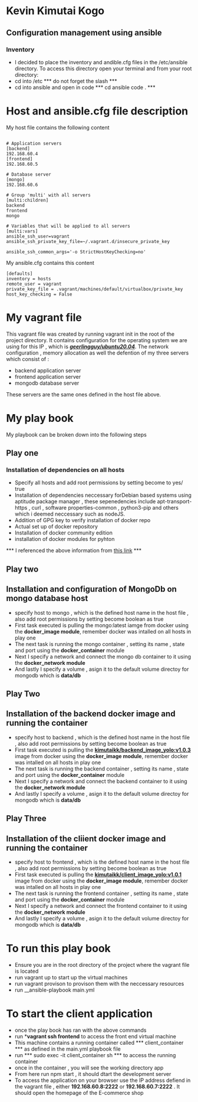 # Kevin Kimutai Kogo
## Configuration management using ansible 
### Inventory
- I decided to place the inventory and andible.cfg files in the /etc/ansible directory. To access this directory open your terminal and from your root directory: 
- cd into /etc *** do not forget the slash *** 
- cd into ansible and open in code  *** cd ansible code . ***

# Host and ansible.cfg file description 

My host file contains the following content 

``` 

# Application servers
[backend]
192.168.60.4
[frontend]
192.168.60.5

# Database server
[mongo]
192.168.60.6

# Group 'multi' with all servers
[multi:children]
backend
frontend
mongo

# Variables that will be applied to all servers
[multi:vars]
ansible_ssh_user=vagrant
ansible_ssh_private_key_file=~/.vagrant.d/insecure_private_key  

ansible_ssh_common_args='-o StrictHostKeyChecking=no'

```

My ansible.cfg contains this content
```
[defaults]
inventory = hosts
remote_user = vagrant
private_key_file = .vagrant/machines/default/virtualbox/private_key
host_key_checking = False
```

# My vagrant file 
This vagrant file was created by running vagrant init in the root of the project directory. It contains configuration for the operating system we are using for this IP , which is [***geerlingguy/ubuntu20.04***](https://app.vagrantup.com/geerlingguy/boxes/ubuntu2004).
The network configuration , memory allocation as well the defention of my three servers which consist of :
- backend application server 
- frontend application server 
- mongodb database server 

These servers are the same ones defined in the host file above.

# My play book 
My playbook can be broken down into the following steps 

## Play one
### Installation of dependencies on all hosts
- Specify all hosts and add root permissions by setting become to yes/ true
- Installation of dependencies neccessary forDebian based systems using aptitude package manager , these sepenedencies include apt-transport-https , curl , software properties-common , python3-pip and others which i deemed neccessary such as nodeJS. 
- Addition of GPG key to verify installation of docker repo 
- Actual set up of docker repository
- Installation of docker community edition
- installation of docker modules for pyhton 

*** I referenced the above information from [this link](https://www.digitalocean.com/community/tutorials/how-to-use-ansible-to-install-and-set-up-docker-on-ubuntu-20-04#step-1-preparing-your-playbook) ***

## Play two 
## Installation and configuration of MongoDb on mongo database host

- specify host to mongo , which is the defined host name in the host file , also add root permissions by setting become boolean as true
- First task executed is pulling the mongo:latest iamge from docker  using the __docker_image module__, remember docker was intalled on all hosts in play one 
- The next task is running the mongo container , setting its name , state and port using the __docker_container__ module 
- Next I specify a network and connect the mongo db container to it using the __docker_network module__
- And lastly I specify a volume , asign it to the  default volume directoy for mongodb which is **data/db** 


## Play Two 
## Installation of the backend docker image and running the container

- specify host to backend , which is the defined host name in the host file , also add root permissions by setting become boolean as true
- First task executed is pulling the [__kimutaikk/backend_image_yolo:v1.0.3__]() image from docker  using the __docker_image module__, remember docker was intalled on all hosts in play one 
- The next task is running the backend container , setting its name , state and port using the __docker_container__ module 
- Next I specify a network and connect the backend container to it using the __docker_network module__
- And lastly I specify a volume , asign it to the  default volume directoy for mongodb which is **data/db** 

## Play Three
## Installation of the cliient docker image and running the container

- specify host to frontend , which is the defined host name in the host file , also add root permissions by setting become boolean as true
- First task executed is pulling the [__kimutaikk/client_image_yolo:v1.0.1__]() image from docker  using the __docker_image module__, remember docker was intalled on all hosts in play one 
- The next task is running the frontend container , setting its name , state and port using the __docker_container__ module 
- Next I specify a network and connect the frontend container to it using the __docker_network module__
- And lastly I specify a volume , asign it to the  default volume directoy for mongodb which is **data/db** 

# To run this play book 
- Ensure you are in the root directory of the  project where the vagrant file is located 
- run vagrant up to start up the virtual machines 
- run vagrant provison to provison them with the neccessary resources 
- run __ansible-playbook main.yml 

# To start the client application 
- once the play book has ran with the above commands 
- run ***vagrant ssh frontend** to access the front end virtual machine 
- This machine contains a running container called *** client_container *** as defined in the main.yml playbook file
- run *** sudo exec -it client_container sh *** to access the running container
- once in the container , you will see the working directory app 
- From here run npm start , it should dtart the development server 
- To access the application on your browser use the IP address defiend in the vagrant file , either **192.168.60.8:2222** or **192.168.60.7:2222** . It should open the homepage of the E-commerce shop